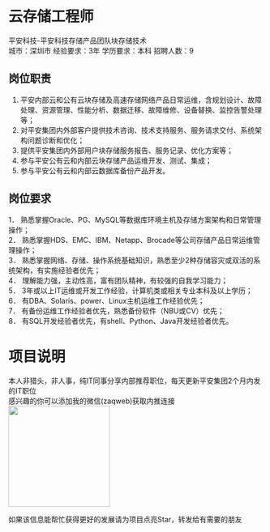 # 云存储工程师
平安科技-平安科技存储产品团队块存储技术  
城市：深圳市 经验要求：3年 学历要求：本科  招聘人数：9

## 岗位职责
1. 平安内部云和公有云块存储及高速存储网络产品日常运维，含规划设计、故障处理、资源管理、性能分析、数据迁移、故障维修、设备替换、监控告警处理等；   
2. 对平安集团内外部客户提供技术咨询、技术支持服务、服务请求交付、系统架构问题诊断和优化；   
3. 提供平安集团内外部用户块存储服务报告、服务记录、优化方案等；   
4. 参与平安公有云和内部云块存储产品运维开发、测试、集成；   
5. 参与平安公有云和内部云数据库备份产品开发。

## 岗位要求
1． 熟悉掌握Oracle、PG、MySQL等数据库环境主机及存储方案架构和日常管理操作；   
2． 熟悉掌握HDS、EMC、IBM、Netapp、Brocade等公司存储产品日常运维管理操作；   
3． 熟悉掌握网络、存储、操作系统基础知识，熟悉至少2种存储容灾或双活的系统架构，有实施经验者优先；   
4． 理解能力强，主动性高，富有团队精神，有较强的自我学习能力；   
5． 3年或以上IT运维或开发工作经验，计算机类或相关专业本科及以上学历；   
6． 有DBA、Solaris、power、Linux主机运维工作经验优先；   
7． 有备份运维工作经验者优先，熟悉备份软件（NBU或CV）优先；   
8． 有SQL开发经验者优先，有shell、Python、Java开发经验者优先。

# 项目说明

本人非猎头，非人事，纯IT同事分享内部推荐职位，每天更新平安集团2个月内发的IT职位  
感兴趣的你可以添加我的微信(zaqweb)获取内推连接  
<img src="https://github.com/zaqweb/PA-IT-JOBS/blob/master/WechatICode.jpeg"  height="200" width="200">

如果该信息能帮忙获得更好的发展请为项目点亮Star，转发给有需要的朋友




